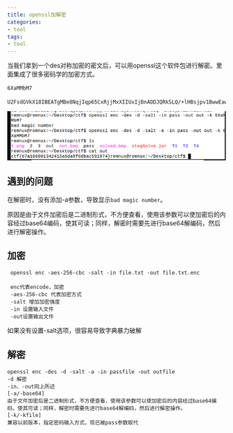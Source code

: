 ```yaml
---
title: openssl加解密
categories:
- tool
tags:
- tool
---
```

当我们拿到一个des对称加密的密文后，可以用openssl这个软件包进行解密。里面集成了很多密码学的加密方式。
```
6XaMMbM7

U2FsdGVkX18IBEATgMBe8NqjIqp65CxRjjMxXIIUxIjBnAODJQRkSLQ/+lHBsjpv1BwwEawMo1c=
```
![1](https://raw.githubusercontent.com/Whale3070/Whale3070.github.io/master/images/06-27-05/1.PNG)
## 遇到的问题
在解密时，没有添加-a参数，导致显示`bad magic number`。

原因是由于文件加密后是二进制形式，不方便查看，使用该参数可以使加密后的内容经过base64编码，使其可读；同样，解密时需要先进行base64解编码，然后进行解密操作。

## 加密
```
 openssl enc -aes-256-cbc -salt -in file.txt -out file.txt.enc
 
 enc代表encode，加密
 -aes-256-cbc 代表加密方式
 -salt 增加加密强度
 -in 设置输入文件
 -out设置输出文件
 ```
 如果没有设置-salt选项，很容易导致字典暴力破解
 
## 解密
```
openssl enc -des -d -salt -a -in passfile -out outfile
-d 解密
-in、-out同上所述
[-a/-base64]
由于文件加密后是二进制形式，不方便查看，使用该参数可以使加密后的内容经过base64编码，使其可读；同样，解密时需要先进行base64解编码，然后进行解密操作。
[-k/-kfile]
兼容以前版本，指定密码输入方式，现已被pass参数取代
 ```
